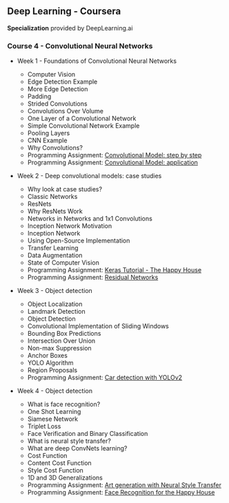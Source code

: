 ## Deep Learning - Coursera
**Specialization** provided by DeepLearning.ai

### Course 4 - Convolutional Neural Networks

- Week 1 - Foundations of Convolutional Neural Networks
  - Computer Vision
  - Edge Detection Example
  - More Edge Detection
  - Padding
  - Strided Convolutions
  - Convolutions Over Volume
  - One Layer of a Convolutional Network
  - Simple Convolutional Network Example
  - Pooling Layers
  - CNN Example
  - Why Convolutions?
  - Programming Assignment: [Convolutional Model: step by step](https://github.com/bhunkeler/DataScienceCoursera/blob/master/Deep%20Learning%20-%20Deeplearnin.ai/004_Convolutional%20Neural%20Networks/week%201/Programming%20Assignment/Convolution_model_-_Step_by_Step_-_v2.ipynb)
  - Programming Assignment: [Convolutional Model: application](https://github.com/bhunkeler/DataScienceCoursera/blob/master/Deep%20Learning%20-%20Deeplearnin.ai/004_Convolutional%20Neural%20Networks/week%201/Programming%20Assignment/Convolution_model_-_Application_-_v1.ipynb)

- Week 2 - Deep convolutional models: case studies
  - Why look at case studies?
  - Classic Networks
  - ResNets
  - Why ResNets Work
  - Networks in Networks and 1x1 Convolutions
  - Inception Network Motivation
  - Inception Network
  - Using Open-Source Implementation
  - Transfer Learning
  - Data Augmentation
  - State of Computer Vision
  - Programming Assignment: [Keras Tutorial - The Happy House](https://github.com/bhunkeler/DataScienceCoursera/blob/master/Deep%20Learning%20-%20Deeplearnin.ai/004_Convolutional%20Neural%20Networks/week%202/Programming%20Assignment/Keras_-_Tutorial_-_Happy_House_v2.ipynb)
  - Programming Assignment: [Residual Networks](https://github.com/bhunkeler/DataScienceCoursera/blob/master/Deep%20Learning%20-%20Deeplearnin.ai/004_Convolutional%20Neural%20Networks/week%202/Programming%20Assignment/Residual_Networks_-_v2.ipynb)
  
- Week 3 - Object detection
  - Object Localization
  - Landmark Detection
  - Object Detection
  - Convolutional Implementation of Sliding Windows
  - Bounding Box Predictions
  - Intersection Over Union
  - Non-max Suppression
  - Anchor Boxes
  - YOLO Algorithm
  - Region Proposals
  - Programming Assignment: [Car detection with YOLOv2](https://github.com/bhunkeler/DataScienceCoursera/blob/master/Deep%20Learning%20-%20Deeplearnin.ai/004_Convolutional%20Neural%20Networks/week%203/Programming%20Assignment/Autonomous_driving_application_-_Car_detection_-_v1.ipynb)

- Week 4 - Object detection
  - What is face recognition?
  - One Shot Learning
  - Siamese Network
  - Triplet Loss
  - Face Verification and Binary Classification
  - What is neural style transfer?
  - What are deep ConvNets learning?
  - Cost Function
  - Content Cost Function
  - Style Cost Function
  - 1D and 3D Generalizations
  - Programming Assignment: [Art generation with Neural Style Transfer](https://github.com/bhunkeler/DataScienceCoursera/blob/master/Deep%20Learning%20-%20Deeplearnin.ai/004_Convolutional%20Neural%20Networks/week%204/Programming%20Assignment/Art_Generation_with_Neural_Style_Transfer_-_v2.ipynb)
  - Programming Assignment: [Face Recognition for the Happy House](https://github.com/bhunkeler/DataScienceCoursera/blob/master/Deep%20Learning%20-%20Deeplearnin.ai/004_Convolutional%20Neural%20Networks/week%204/Programming%20Assignment/Face_Recognition_for_the_Happy_House_-_v3.ipynb)
  
  
  
  
  